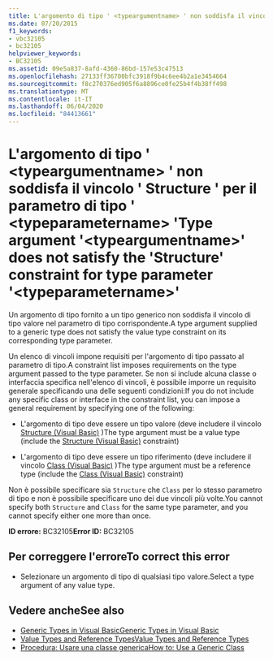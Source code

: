 ```yaml
---
title: L'argomento di tipo ' <typeargumentname> ' non soddisfa il vincolo ' Structure ' per il parametro di tipo ' <typeparametername> '
ms.date: 07/20/2015
f1_keywords:
- vbc32105
- bc32105
helpviewer_keywords:
- BC32105
ms.assetid: 09e5a837-8afd-4360-86bd-157e53c47513
ms.openlocfilehash: 27133ff36700bfc3918f9b4c6ee4b2a1e3454664
ms.sourcegitcommit: f8c270376ed905f6a8896ce0fe25b4f4b38ff498
ms.translationtype: MT
ms.contentlocale: it-IT
ms.lasthandoff: 06/04/2020
ms.locfileid: "84413661"
---
```

# <a name="type-argument-typeargumentname-does-not-satisfy-the-structure-constraint-for-type-parameter-typeparametername"></a><span data-ttu-id="63d2b-102">L'argomento di tipo ' \<typeargumentname> ' non soddisfa il vincolo ' Structure ' per il parametro di tipo ' \<typeparametername> '</span><span class="sxs-lookup"><span data-stu-id="63d2b-102">Type argument '\<typeargumentname>' does not satisfy the 'Structure' constraint for type parameter '\<typeparametername>'</span></span>
<span data-ttu-id="63d2b-103">Un argomento di tipo fornito a un tipo generico non soddisfa il vincolo di tipo valore nel parametro di tipo corrispondente.</span><span class="sxs-lookup"><span data-stu-id="63d2b-103">A type argument supplied to a generic type does not satisfy the value type constraint on its corresponding type parameter.</span></span>  
  
 <span data-ttu-id="63d2b-104">Un elenco di vincoli impone requisiti per l'argomento di tipo passato al parametro di tipo.</span><span class="sxs-lookup"><span data-stu-id="63d2b-104">A constraint list imposes requirements on the type argument passed to the type parameter.</span></span> <span data-ttu-id="63d2b-105">Se non si include alcuna classe o interfaccia specifica nell'elenco di vincoli, è possibile imporre un requisito generale specificando una delle seguenti condizioni:</span><span class="sxs-lookup"><span data-stu-id="63d2b-105">If you do not include any specific class or interface in the constraint list, you can impose a general requirement by specifying one of the following:</span></span>  
  
- <span data-ttu-id="63d2b-106">L'argomento di tipo deve essere un tipo valore (deve includere il vincolo [Structure (Visual Basic)](../language-reference/statements/structure-statement.md) )</span><span class="sxs-lookup"><span data-stu-id="63d2b-106">The type argument must be a value type (include the [Structure (Visual Basic)](../language-reference/statements/structure-statement.md) constraint)</span></span>  
  
- <span data-ttu-id="63d2b-107">L'argomento di tipo deve essere un tipo riferimento (deve includere il vincolo [Class (Visual Basic)](../language-reference/statements/class-statement.md) )</span><span class="sxs-lookup"><span data-stu-id="63d2b-107">The type argument must be a reference type (include the [Class (Visual Basic)](../language-reference/statements/class-statement.md) constraint)</span></span>  
  
 <span data-ttu-id="63d2b-108">Non è possibile specificare sia `Structure` che `Class` per lo stesso parametro di tipo e non è possibile specificare uno dei due vincoli più volte.</span><span class="sxs-lookup"><span data-stu-id="63d2b-108">You cannot specify both `Structure` and `Class` for the same type parameter, and you cannot specify either one more than once.</span></span>  
  
 <span data-ttu-id="63d2b-109">**ID errore:** BC32105</span><span class="sxs-lookup"><span data-stu-id="63d2b-109">**Error ID:** BC32105</span></span>  
  
## <a name="to-correct-this-error"></a><span data-ttu-id="63d2b-110">Per correggere l'errore</span><span class="sxs-lookup"><span data-stu-id="63d2b-110">To correct this error</span></span>  
  
- <span data-ttu-id="63d2b-111">Selezionare un argomento di tipo di qualsiasi tipo valore.</span><span class="sxs-lookup"><span data-stu-id="63d2b-111">Select a type argument of any value type.</span></span>  
  
## <a name="see-also"></a><span data-ttu-id="63d2b-112">Vedere anche</span><span class="sxs-lookup"><span data-stu-id="63d2b-112">See also</span></span>

- [<span data-ttu-id="63d2b-113">Generic Types in Visual Basic</span><span class="sxs-lookup"><span data-stu-id="63d2b-113">Generic Types in Visual Basic</span></span>](../programming-guide/language-features/data-types/generic-types.md)
- [<span data-ttu-id="63d2b-114">Value Types and Reference Types</span><span class="sxs-lookup"><span data-stu-id="63d2b-114">Value Types and Reference Types</span></span>](../programming-guide/language-features/data-types/value-types-and-reference-types.md)
- [<span data-ttu-id="63d2b-115">Procedura: Usare una classe generica</span><span class="sxs-lookup"><span data-stu-id="63d2b-115">How to: Use a Generic Class</span></span>](../programming-guide/language-features/data-types/how-to-use-a-generic-class.md)
